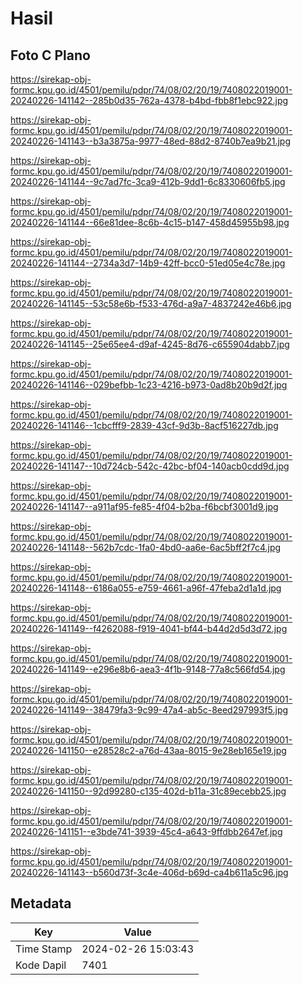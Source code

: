 # Hasil

## Foto C Plano

https://sirekap-obj-formc.kpu.go.id/4501/pemilu/pdpr/74/08/02/20/19/7408022019001-20240226-141142--285b0d35-762a-4378-b4bd-fbb8f1ebc922.jpg

https://sirekap-obj-formc.kpu.go.id/4501/pemilu/pdpr/74/08/02/20/19/7408022019001-20240226-141143--b3a3875a-9977-48ed-88d2-8740b7ea9b21.jpg

https://sirekap-obj-formc.kpu.go.id/4501/pemilu/pdpr/74/08/02/20/19/7408022019001-20240226-141144--9c7ad7fc-3ca9-412b-9dd1-6c8330606fb5.jpg

https://sirekap-obj-formc.kpu.go.id/4501/pemilu/pdpr/74/08/02/20/19/7408022019001-20240226-141144--66e81dee-8c6b-4c15-b147-458d45955b98.jpg

https://sirekap-obj-formc.kpu.go.id/4501/pemilu/pdpr/74/08/02/20/19/7408022019001-20240226-141144--2734a3d7-14b9-42ff-bcc0-51ed05e4c78e.jpg

https://sirekap-obj-formc.kpu.go.id/4501/pemilu/pdpr/74/08/02/20/19/7408022019001-20240226-141145--53c58e6b-f533-476d-a9a7-4837242e46b6.jpg

https://sirekap-obj-formc.kpu.go.id/4501/pemilu/pdpr/74/08/02/20/19/7408022019001-20240226-141145--25e65ee4-d9af-4245-8d76-c655904dabb7.jpg

https://sirekap-obj-formc.kpu.go.id/4501/pemilu/pdpr/74/08/02/20/19/7408022019001-20240226-141146--029befbb-1c23-4216-b973-0ad8b20b9d2f.jpg

https://sirekap-obj-formc.kpu.go.id/4501/pemilu/pdpr/74/08/02/20/19/7408022019001-20240226-141146--1cbcfff9-2839-43cf-9d3b-8acf516227db.jpg

https://sirekap-obj-formc.kpu.go.id/4501/pemilu/pdpr/74/08/02/20/19/7408022019001-20240226-141147--10d724cb-542c-42bc-bf04-140acb0cdd9d.jpg

https://sirekap-obj-formc.kpu.go.id/4501/pemilu/pdpr/74/08/02/20/19/7408022019001-20240226-141147--a911af95-fe85-4f04-b2ba-f6bcbf3001d9.jpg

https://sirekap-obj-formc.kpu.go.id/4501/pemilu/pdpr/74/08/02/20/19/7408022019001-20240226-141148--562b7cdc-1fa0-4bd0-aa6e-6ac5bff2f7c4.jpg

https://sirekap-obj-formc.kpu.go.id/4501/pemilu/pdpr/74/08/02/20/19/7408022019001-20240226-141148--6186a055-e759-4661-a96f-47feba2d1a1d.jpg

https://sirekap-obj-formc.kpu.go.id/4501/pemilu/pdpr/74/08/02/20/19/7408022019001-20240226-141149--f4262088-f919-4041-bf44-b44d2d5d3d72.jpg

https://sirekap-obj-formc.kpu.go.id/4501/pemilu/pdpr/74/08/02/20/19/7408022019001-20240226-141149--e296e8b6-aea3-4f1b-9148-77a8c566fd54.jpg

https://sirekap-obj-formc.kpu.go.id/4501/pemilu/pdpr/74/08/02/20/19/7408022019001-20240226-141149--38479fa3-9c99-47a4-ab5c-8eed297993f5.jpg

https://sirekap-obj-formc.kpu.go.id/4501/pemilu/pdpr/74/08/02/20/19/7408022019001-20240226-141150--e28528c2-a76d-43aa-8015-9e28eb165e19.jpg

https://sirekap-obj-formc.kpu.go.id/4501/pemilu/pdpr/74/08/02/20/19/7408022019001-20240226-141150--92d99280-c135-402d-b11a-31c89ecebb25.jpg

https://sirekap-obj-formc.kpu.go.id/4501/pemilu/pdpr/74/08/02/20/19/7408022019001-20240226-141151--e3bde741-3939-45c4-a643-9ffdbb2647ef.jpg

https://sirekap-obj-formc.kpu.go.id/4501/pemilu/pdpr/74/08/02/20/19/7408022019001-20240226-141143--b560d73f-3c4e-406d-b69d-ca4b611a5c96.jpg


## Metadata

| Key        | Value               |
| ---------- | ------------------- |
| Time Stamp | 2024-02-26 15:03:43 |
| Kode Dapil | 7401                |



